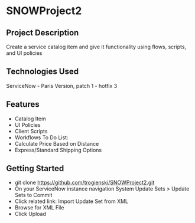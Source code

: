 # SNOWProject2
## Project Description
Create a service catalog item and give it functionality using flows, scripts, and UI policies
## Technologies Used
ServiceNow - Paris Version, patch 1 - hotfix 3
## Features
* Catalog Item
* UI Policies
* Client Scripts
* Workflows
To Do List:
* Calculate Price Based on Distance
* Express/Standard Shipping Options
## Getting Started
* git clone https://github.com/trogienski/SNOWProject2.git
* On your ServiceNow instance navigation System Update Sets > Update Sets to Commit
* Click related link: Import Update Set from XML
* Browse for XML File
* Click Upload
